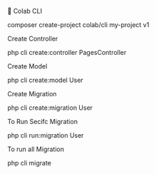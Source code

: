 

🚀 Colab CLI

composer create-project colab/cli my-project v1


Create Controller

php cli create:controller PagesController


Create Model

php cli create:model User


Create Migration

php cli create:migration User


To Run Secifc Migration

php cli run:migration User


To run all Migration

php cli migrate 
